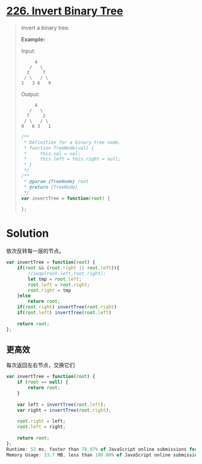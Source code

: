 # [226. Invert Binary Tree](https://leetcode.com/problems/invert-binary-tree/)

> Invert a binary tree.
>
> **Example:**
>
> Input:
>
> ```
>      4
>    /   \
>   2     7
>  / \   / \
> 1   3 6   9
> ```
>
> Output:
>
> ```
>      4
>    /   \
>   7     2
>  / \   / \
> 9   6 3   1
> ```
>
> ```javascript
> /**
>  * Definition for a binary tree node.
>  * function TreeNode(val) {
>  *     this.val = val;
>  *     this.left = this.right = null;
>  * }
>  */
> /**
>  * @param {TreeNode} root
>  * @return {TreeNode}
>  */
> var invertTree = function(root) {
>     
> };
> ```

# Solution

依次反转每一层的节点。

```javascript
var invertTree = function(root) {
    if(root && (root.right || root.left)){
        //swap(root.left,root.right);
        let tmp = root.left;
        root.left = root.right;
        root.right = tmp
    }else
        return root;
    if(root.right) invertTree(root.right)
    if(root.left) invertTree(root.left)
    
    return root;
};
```



## 更高效

每次返回左右节点，交换它们

```javascript
var invertTree = function(root) {
    if (root == null) {
        return root;
    }
    
    var left = invertTree(root.left);
    var right = invertTree(root.right);
    
    root.right = left;
    root.left = right;
    
    return root;
};
Runtime: 52 ms, faster than 78.97% of JavaScript online submissions for Invert Binary Tree.
Memory Usage: 33.7 MB, less than 100.00% of JavaScript online submissions for Invert Binary Tree.
```



